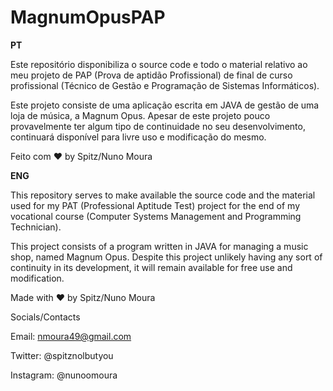 # MagnumOpusPAP

**PT**

Este repositório disponibiliza o source code e todo o material relativo ao meu projeto de PAP (Prova de aptidão Profissional) de final de 
curso profissional (Técnico de Gestão e Programação de Sistemas Informáticos).

Este projeto consiste de uma aplicação escrita em JAVA de gestão de uma loja de música, a Magnum Opus.
Apesar de este projeto pouco provavelmente ter algum tipo de continuidade no seu desenvolvimento, 
continuará disponível para livre uso e modificação do mesmo.

Feito com ❤️ by Spitz/Nuno Moura

**ENG**

This repository serves to make available the source code and the material used for my PAT (Professional Aptitude Test) project 
for the end of my vocational course (Computer Systems Management and Programming Technician).

This project consists of a program written in JAVA for managing a music shop, named Magnum Opus.
Despite this project unlikely having any sort of continuity in its development, it will remain available
for free use and modification.

Made with ❤️ by Spitz/Nuno Moura

Socials/Contacts

Email: nmoura49@gmail.com

Twitter: @spitznolbutyou

Instagram: @nunoomoura
